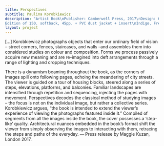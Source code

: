 ```yaml
---
title: Perspectives
subtitle: Paulina Korobkiewicz
description: "Artist Book\nPublisher: Camberwell Press, 2017\nDesign: Oliver Boulton, Samuel Jones\nEditors:  Oliver Boulton, James Edgar, Sigune Hamann, Sam Jones, Duncan Wooldridge\n
Edition of 150, softback, 45pp. + PVC dust jacket + insert\nIndigo, French fold, singer sewn, 249 × 320mm\nISBN: 978-1-908971-53-1"
layout: project
---
```

[...] Korobkiewicz photographs objects that enter our ordinary field of vision – street corners, fences, staircases, and walls –and assembles them into considered studies on colour and composition. Forms we process passively acquire new meaning and are re-imagined into deft arrangements through a range of lighting and cropping techniques.

There is a dynamism beaming throughout the book, as the corners of images spill onto following pages, echoing the meandering of city streets. The viewer is guided on a tour of housing blocks, steered along a series of steps, elevations, platforms, and balconies. Familiar landscapes are intensified through repetition and sequencing, injecting the pages with movement. Perspectives decodes the classical method of studying images – the focus is not on the individual image, but rather a collective series.
Korobkiewicz argues, “the book is intended to extend the viewer’s experience of viewing the photographs featured inside it.” Compiled of segments from all the images inside the book, the cover possesses a ‘step-like’ quality. Architectural nuances embedded in the book’s format shift the viewer from simply observing the images to interacting with them, retracing the steps and paths of the everyday.
— Press release by Maggie Kuzan, London 2017.
